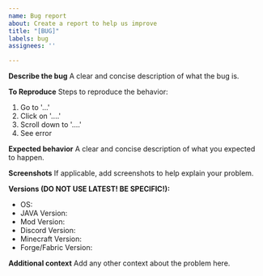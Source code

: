 ```yaml
---
name: Bug report
about: Create a report to help us improve
title: "[BUG]"
labels: bug
assignees: ''

---
```


**Describe the bug**
A clear and concise description of what the bug is.

**To Reproduce**
Steps to reproduce the behavior:
1. Go to '...'
2. Click on '....'
3. Scroll down to '....'
4. See error

**Expected behavior**
A clear and concise description of what you expected to happen.

**Screenshots**
If applicable, add screenshots to help explain your problem.

**Versions (DO NOT USE LATEST! BE SPECIFIC!):**
 - OS:
 - JAVA Version:
 - Mod Version:
 - Discord Version:
 - Minecraft Version:
 - Forge/Fabric Version:

**Additional context**
Add any other context about the problem here.
